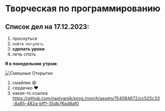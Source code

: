 # Творческая по программированию
## Список дел на 17.12.2023:
1. проснуться
2. `пойти погулять`
3. **сделать уроки**
4. *лечь спать*

**Я в понедельник утром:**

![Смешные Открытки](https://github.com/nastyaniik/prog_tvorch/assets/154084672/4ac277f8-4980-4cb3-b555-6b71d48c74b9)

1. смайлик 😄
2. сердечко ❤️
3. какая-то ссылка https://github.com/nastyaniik/prog_tvorch/assets/154084672/cc525c33-8a85-482a-bff1-35db76ad8af0


